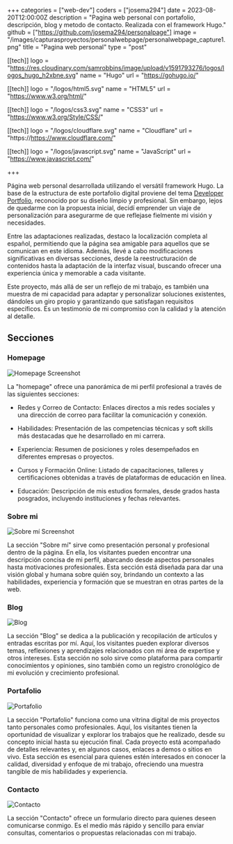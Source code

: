 +++
categories = ["web-dev"]
coders = ["josema294"]
date = 2023-08-20T12:00:00Z
description = "Pagina web personal con portafolio, descripción, blog y metodo de contacto. Realizada con el framework Hugo."
github = ["https://github.com/josema294/personalpage"]
image = "/images/capturasproyectos/personalwebpage/personalwebpage_capture1.png"
title = "Pagina web personal"
type = "post"

[[tech]]
logo = "https://res.cloudinary.com/samrobbins/image/upload/v1591793276/logos/logos_hugo_h2xbne.svg"
name = "Hugo"
url = "https://gohugo.io/"

[[tech]]
logo = "/logos/html5.svg"
name = "HTML5"
url = "https://www.w3.org/html/"

[[tech]]
logo = "/logos/css3.svg"
name = "CSS3"
url = "https://www.w3.org/Style/CSS/"

[[tech]]
logo = "/logos/cloudflare.svg"
name = "Cloudflare"
url = "https://https://www.cloudflare.com/"

[[tech]]
logo = "/logos/javascript.svg"
name = "JavaScript"
url = "https://www.javascript.com/"

+++

Página web personal desarrollada utilizando el versátil framework Hugo. La base de la estructura de este portafolio digital proviene del tema [Developer Portfolio](https://themes.gohugo.io/themes/hugo-developer-portfolio/), reconocido por su diseño limpio y profesional. Sin embargo, lejos de quedarme con la propuesta inicial, decidí emprender un viaje de personalización para asegurarme de que reflejase fielmente mi visión y necesidades.

Entre las adaptaciones realizadas, destaco la localización completa al español, permitiendo que la página sea amigable para aquellos que se comunican en este idioma. Además, llevé a cabo modificaciones significativas en diversas secciones, desde la reestructuración de contenidos hasta la adaptación de la interfaz visual, buscando ofrecer una experiencia única y memorable a cada visitante.

Este proyecto, más allá de ser un reflejo de mi trabajo, es también una muestra de mi capacidad para adaptar y personalizar soluciones existentes, dándoles un giro propio y garantizando que satisfagan requisitos específicos. Es un testimonio de mi compromiso con la calidad y la atención al detalle.



## Secciones

### Homepage

![Homepage Screenshot](/images/capturasproyectos/personalwebpage/personalwebpage_capture0.png "Homepage Screenshot")

La "homepage" ofrece una panorámica de mi perfil profesional a través de las siguientes secciones:

* Redes y Correo de Contacto: Enlaces directos a mis redes sociales y una dirección de correo para facilitar la comunicación y conexión.

* Habilidades: Presentación de las competencias técnicas y soft skills más destacadas que he desarrollado en mi carrera.

* Experiencia: Resumen de posiciones y roles desempeñados en diferentes empresas o proyectos.

* Cursos y Formación Online: Listado de capacitaciones, talleres y certificaciones obtenidas a través de plataformas de educación en línea.

* Educación: Descripción de mis estudios formales, desde grados hasta posgrados, incluyendo instituciones y fechas relevantes.

### Sobre mi

![Sobre mí Screenshot](/images/capturasproyectos/personalwebpage/personalwebpage_capture2.png "Sobre mí Screenshot, con un texto descriptivo y una foto de carnet")

La sección "Sobre mí" sirve como presentación personal y profesional dentro de la página. En ella, los visitantes pueden encontrar una descripción concisa de mi perfil, abarcando desde aspectos personales hasta motivaciones profesionales. Esta sección está diseñada para dar una visión global y humana sobre quién soy, brindando un contexto a las habilidades, experiencia y formación que se muestran en otras partes de la web.

### Blog

![Blog](/images/capturasproyectos/personalwebpage/personalwebpage_capture3.png)

La sección "Blog" se dedica a la publicación y recopilación de artículos y entradas escritas por mí. Aquí, los visitantes pueden explorar diversos temas, reflexiones y aprendizajes relacionados con mi área de expertise y otros intereses. Esta sección no solo sirve como plataforma para compartir conocimientos y opiniones, sino también como un registro cronológico de mi evolución y crecimiento profesional.

### Portafolio

![Portafolio](/images/capturasproyectos/personalwebpage/personalwebpage_capture4.png)

La sección "Portafolio" funciona como una vitrina digital de mis proyectos tanto personales como profesionales. Aquí, los visitantes tienen la oportunidad de visualizar y explorar los trabajos que he realizado, desde su concepto inicial hasta su ejecución final. Cada proyecto está acompañado de detalles relevantes y, en algunos casos, enlaces a demos o sitios en vivo. Esta sección es esencial para quienes estén interesados en conocer la calidad, diversidad y enfoque de mi trabajo, ofreciendo una muestra tangible de mis habilidades y experiencia.

### Contacto

![Contacto](/images/capturasproyectos/personalwebpage/personalwebpage_capture5.png)

La sección "Contacto" ofrece un formulario directo para quienes deseen comunicarse conmigo. Es el medio más rápido y sencillo para enviar consultas, comentarios o propuestas relacionadas con mi trabajo.

<!-- ## Installation

### Integrating into your site

To install this theme, first create a themes folder in your site with

```bash
mkdir themes
```

Then move into this directory with

```bash
cd themes
```

The repository can then be added either by cloning or adding as a submodule

```bash
# Cloning
git clone https://github.com/samrobbins85/hugo-developer-portfolio hugo-developer-portfolio
# Submodule
git submodule add https://github.com/samrobbins85/hugo-developer-portfolio hugo-developer-portfolio
```

In the `config.toml` file in your site directory add

```toml
theme="hugo-developer-portfolio"
```

### Creating a new site

If you just want to get set up with a new site, you can start from the Example Site I have provided. To do this:

1. Cut the `exampleSite` folder out of the theme and paste it wherever you want
2. Create a `theme` directory within the `exampleSite folder`
3. Paste the theme into this directory, ensuring is has the name `hugo-developer-portfolio`

## CMS

For the content management system I have used Forestry CMS. This provides great flexibility for adding and editing content and integrates great with Hugo as it commits markdown files directly to GitHub.

## Configuration

This is a highly configurable site, and as such, it will be unlikely that it will work with your existing site.

### Config.toml

`Config.toml` provides the basic structure of the site, it contains a range of sections

#### Base information

In the example site, the base information looks as follows

```toml
baseURL = "http://example.com" # The URL of your site
languageCode = "en-gb" # The language you want to display the site in
title = "Sam Robbins" # The title you want to appear in the address bar
theme = "hugo-developer-portfolio" # The theme, don't change this
```

#### Plugins

These are the essential plugins required to run the site, but you can add more if you need

```toml
[params.plugins]
  # CSS Plugins
  [[params.plugins.css]]
  URL = "https://cdn.jsdelivr.net/npm/uikit@3.2.6/dist/css/uikit.min.css"
  # JS Plugins
  [[params.plugins.js]]
  URL = "https://cdn.jsdelivr.net/npm/uikit@3.2.6/dist/js/uikit.min.js"
  [[params.plugins.js]]
  URL = "https://cdn.jsdelivr.net/npm/uikit@3.2.6/dist/js/uikit-icons.min.js"
```

#### Navigation

This specifies the titles for the entries in the taskbar. `name` can be changed to show a different name. `URL` should not be changed in most situations as the pages will exist at the old URLs rather than the new ones, so this will result in dead links.

```toml
# navigation
[menu]
  [[menu.main]]
  name = "About"
  URL = "about"
  [[menu.main]]
  name = "Blog"
  URL = "blog"
  [[menu.main]]
  name = "Portfolio"
  URL = "portfolio"
  [[menu.main]]
  name = "Contact"
  URL = "contact"
```

#### Params

This contains the other configuration information

```toml
[params]
home = "Home" # What you want the homepage to show up as in the menu bar
# Meta data
description = "The website of Sam Robbins, 2nd Year Computer Science Student at Durham University"
author = "Sam Robbins"


  [params.contact]
  formAction = "https://formspree.io/<Insert code>" # Add your formspree URL here to get emails

  # This contains the contact information for the footer
  [params.footer]
  email = "samrobbinsgb@gmail.com"
  address = "Durham, UK"
  googlemaps = "https://www.google.com/maps/embed/v1/place?q=place_id:ChIJwbHYJaUqfEgRK0Ui9dVGimc&key=AIzaSyAE_4rVAKux_DSPcb_OdSRDaovtPOSk_3U"
```

### homepage.yml

This file is stored in `data/homepage.yml`. It determines the content of the homepage and contains many sections

#### banner

This is the text in the hero section, change it to whatever you want

```yml
banner:
  title: Hi! I’m Sam
```

#### social

Put all of your social links here and they will appear in the social section

```yml
social:
  twitter: ""
  linkedin: sam-robbins-gb
  github: samrobbins85
  gitlab: ""
  facebook: ""
  instagram: ""
  gmail: samrobbinsgb
```

#### about

* `enable` can be used to hide this section
* `content` determines what text is shown here
* `btnText` changes the text on the button
* `URL` changes the URL the button directs to

```yml
about:
  enable: true
  content: 2nd Year Durham Computer Science Student
  button:
    btnText: Find out more
    URL: "/about"
```

#### skill

* `enable` can be used to hide this section
* `title` determines the text both under the image and in the modal
* `logo` determines the image that shows up
* `description` is the text that appears inside the modal

```yml
skill:
  enable: true
  item:
    - title: JavaScript
      logo: https://res.cloudinary.com/samrobbins/image/upload/v1591793272/logos/logos_javascript_adj1dx.svg
      description: Details coming soon, contact me if you want to know more
```

#### experience

* `enable` can be used to hide this section
* `logo` determines the image that shows up
* `title` is the main text that appears in the card
* `company` is the secondary text in the card
* `duration` is the tertiary text in the card

```yml
experience:
  enable: true
  item:
    - logo: https://res.cloudinary.com/samrobbins/image/upload/f_auto,q_auto/v1591793271/logos/logos_google_id6v9a.svg
      title: init.g
      company: Google
      duration: November 2019
```

#### hackathons

```yml
hackathons:
  enable: true
  item:
    - title: Hack Cambridge 2019
      description: Climate change simulator
      image: https://res.cloudinary.com/samrobbins/image/upload/f_auto,q_auto/v1591793405/stickers/Hack_Cambridge_101_ozoq5d.png
      url: javascript:void(0)
``` -->